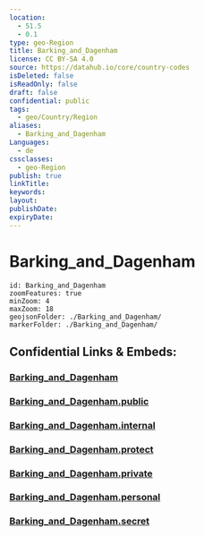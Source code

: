 ```yaml
---
location:
  - 51.5
  - 0.1
type: geo-Region
title: Barking_and_Dagenham
license: CC BY-SA 4.0
source: https://datahub.io/core/country-codes
isDeleted: false
isReadOnly: false
draft: false
confidential: public
tags:
  - geo/Country/Region
aliases:
  - Barking_and_Dagenham
Languages:
  - de
cssclasses:
  - geo-Region
publish: true
linkTitle:
keywords:
layout:
publishDate:
expiryDate:
---
```


# Barking_and_Dagenham

```leaflet
id: Barking_and_Dagenham
zoomFeatures: true 
minZoom: 4 
maxZoom: 18
geojsonFolder: ./Barking_and_Dagenham/
markerFolder: ./Barking_and_Dagenham/
```


## Confidential Links & Embeds: 

### [Barking_and_Dagenham](/_Standards/Earth/Continent/Europe/Europe~North/UK/England/Regions~England/London,Greater/cities~GreaterLondon/Barking_and_Dagenham.md) 

### [Barking_and_Dagenham.public](/_public/Earth/Continent/Europe/Europe~North/UK/England/Regions~England/London,Greater/cities~GreaterLondon/Barking_and_Dagenham.public.md) 

### [Barking_and_Dagenham.internal](/_internal/Earth/Continent/Europe/Europe~North/UK/England/Regions~England/London,Greater/cities~GreaterLondon/Barking_and_Dagenham.internal.md) 

### [Barking_and_Dagenham.protect](/_protect/Earth/Continent/Europe/Europe~North/UK/England/Regions~England/London,Greater/cities~GreaterLondon/Barking_and_Dagenham.protect.md) 

### [Barking_and_Dagenham.private](/_private/Earth/Continent/Europe/Europe~North/UK/England/Regions~England/London,Greater/cities~GreaterLondon/Barking_and_Dagenham.private.md) 

### [Barking_and_Dagenham.personal](/_personal/Earth/Continent/Europe/Europe~North/UK/England/Regions~England/London,Greater/cities~GreaterLondon/Barking_and_Dagenham.personal.md) 

### [Barking_and_Dagenham.secret](/_secret/Earth/Continent/Europe/Europe~North/UK/England/Regions~England/London,Greater/cities~GreaterLondon/Barking_and_Dagenham.secret.md)

